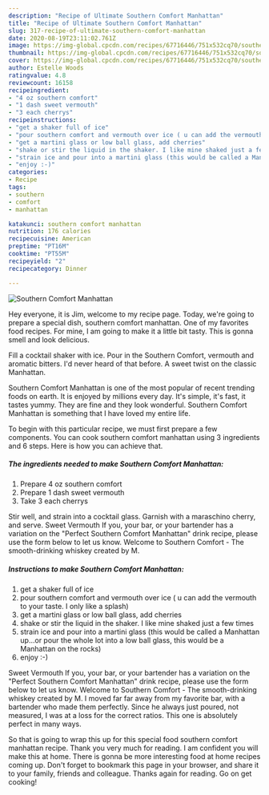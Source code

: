 ```yaml
---
description: "Recipe of Ultimate Southern Comfort Manhattan"
title: "Recipe of Ultimate Southern Comfort Manhattan"
slug: 317-recipe-of-ultimate-southern-comfort-manhattan
date: 2020-08-19T23:11:02.761Z
image: https://img-global.cpcdn.com/recipes/67716446/751x532cq70/southern-comfort-manhattan-recipe-main-photo.jpg
thumbnail: https://img-global.cpcdn.com/recipes/67716446/751x532cq70/southern-comfort-manhattan-recipe-main-photo.jpg
cover: https://img-global.cpcdn.com/recipes/67716446/751x532cq70/southern-comfort-manhattan-recipe-main-photo.jpg
author: Estelle Woods
ratingvalue: 4.8
reviewcount: 16158
recipeingredient:
- "4 oz southern comfort"
- "1 dash sweet vermouth"
- "3 each cherrys"
recipeinstructions:
- "get a shaker full of ice"
- "pour southern comfort and vermouth over ice ( u can add the vermouth to your taste. I only like a splash)"
- "get a martini glass or low ball glass, add cherries"
- "shake or stir the liquid in the shaker. I like mine shaked just a few times"
- "strain ice and pour into a martini glass (this would be called a Manhattan up...or pour the whole lot into a low ball glass, this would be a Manhattan on the rocks)"
- "enjoy :-)"
categories:
- Recipe
tags:
- southern
- comfort
- manhattan

katakunci: southern comfort manhattan 
nutrition: 176 calories
recipecuisine: American
preptime: "PT16M"
cooktime: "PT55M"
recipeyield: "2"
recipecategory: Dinner

---
```



![Southern Comfort Manhattan](https://img-global.cpcdn.com/recipes/67716446/751x532cq70/southern-comfort-manhattan-recipe-main-photo.jpg)

Hey everyone, it is Jim, welcome to my recipe page. Today, we're going to prepare a special dish, southern comfort manhattan. One of my favorites food recipes. For mine, I am going to make it a little bit tasty. This is gonna smell and look delicious.

Fill a cocktail shaker with ice. Pour in the Southern Comfort, vermouth and aromatic bitters. I&#39;d never heard of that before. A sweet twist on the classic Manhattan.

Southern Comfort Manhattan is one of the most popular of recent trending foods on earth. It is enjoyed by millions every day. It's simple, it's fast, it tastes yummy. They are fine and they look wonderful. Southern Comfort Manhattan is something that I have loved my entire life.


To begin with this particular recipe, we must first prepare a few components. You can cook southern comfort manhattan using 3 ingredients and 6 steps. Here is how you can achieve that.

<!--inarticleads1-->

##### The ingredients needed to make Southern Comfort Manhattan:

1. Prepare 4 oz southern comfort
1. Prepare 1 dash sweet vermouth
1. Take 3 each cherrys


Stir well, and strain into a cocktail glass. Garnish with a maraschino cherry, and serve. Sweet Vermouth If you, your bar, or your bartender has a variation on the &#34;Perfect Southern Comfort Manhattan&#34; drink recipe, please use the form below to let us know. Welcome to Southern Comfort - The smooth-drinking whiskey created by M. 

<!--inarticleads2-->

##### Instructions to make Southern Comfort Manhattan:

1. get a shaker full of ice
1. pour southern comfort and vermouth over ice ( u can add the vermouth to your taste. I only like a splash)
1. get a martini glass or low ball glass, add cherries
1. shake or stir the liquid in the shaker. I like mine shaked just a few times
1. strain ice and pour into a martini glass (this would be called a Manhattan up...or pour the whole lot into a low ball glass, this would be a Manhattan on the rocks)
1. enjoy :-)


Sweet Vermouth If you, your bar, or your bartender has a variation on the &#34;Perfect Southern Comfort Manhattan&#34; drink recipe, please use the form below to let us know. Welcome to Southern Comfort - The smooth-drinking whiskey created by M. I moved far far away from my favorite bar, with a bartender who made them perfectly. Since he always just poured, not measured, I was at a loss for the correct ratios. This one is absolutely perfect in many ways. 

So that is going to wrap this up for this special food southern comfort manhattan recipe. Thank you very much for reading. I am confident you will make this at home. There is gonna be more interesting food at home recipes coming up. Don't forget to bookmark this page in your browser, and share it to your family, friends and colleague. Thanks again for reading. Go on get cooking!
